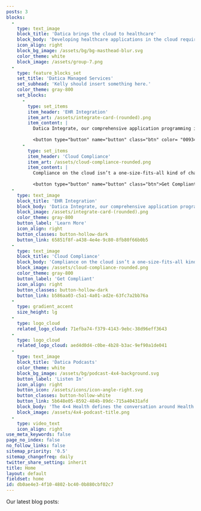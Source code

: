 ```yaml
---
posts: 3
blocks:
  -
    type: text_image
    block_title: 'Datica brings the cloud to healthcare'
    block_body: 'Developing healthcare applications in the cloud requires **data integration and compliance** with complicated rules and controls. Datica has a family of powerful, single-source solutions to those challenges.'
    icon_align: right
    block_bg_image: /assets/bg/bg-masthead-blur.svg
    color_theme: white
    block_image: /assets/group-7.png
  -
    type: feature_blocks_set
    set_title: 'Datica Managed Services'
    set_subhead: 'Kelly should insert something here.'
    color_theme: gray-800
    set_blocks:
      -
        type: set_items
        item_header: 'EHR Integration'
        item_art: /assets/integrate-card-(rounded).png
        item_content: |
          Datica Integrate, our comprehensive application programming interface (API) solution that enables data exchange in any format, across EHRs. With Datica Integrate, you are up and running within days, allowing you focus on your product – not on the integration.
          
          <button type="button" name="button" class="btn" color= "009345">Learn more</button>
      -
        type: set_items
        item_header: 'Cloud Compliance'
        item_art: /assets/cloud-compliance-rounded.png
        item_content: |
          Compliance on the cloud isn’t a one-size-fits-all kind of challenge. Maybe you don’t have the expertise, time, and resources to build your own compliant infrastructure and want a solution that picks up where your cloud provider leaves off. Or, maybe you do and just need help with compliance monitoring and reporting for your complex environments.
          
          <button type="button" name="button" class="btn">Get Compliant</button>
  -
    type: text_image
    block_title: 'EHR Integration'
    block_body: 'Datica Integrate, our comprehensive application programming interface (API) solution that enables data exchange in any format, across EHRs. With Datica Integrate, you are up and running within days, allowing you focus on your product – not on the integration.'
    block_image: /assets/integrate-card-(rounded).png
    color_theme: gray-800
    button_label: 'Learn More'
    icon_align: right
    button_classes: button-hollow-dark
    button_link: 65851f8f-a438-4e4e-9c80-8fb80f66b0b5
  -
    type: text_image
    block_title: 'Cloud Compliance'
    block_body: 'Compliance on the cloud isn’t a one-size-fits-all kind of challenge. Maybe you don’t have the expertise, time, and resources to build your own compliant infrastructure and want a solution that picks up where your cloud provider leaves off. Or, maybe you do and just need help with compliance monitoring and reporting for your complex environments.'
    block_image: /assets/cloud-compliance-rounded.png
    color_theme: gray-800
    button_label: 'Get Compliant'
    icon_align: right
    button_classes: button-hollow-dark
    button_link: b586aa03-c5a1-4a01-ad2e-63fc7a2bb76a
  -
    type: gradient_accent
    size_height: lg
  -
    type: logo_cloud
    related_logo_cloud: 71efba74-f379-4143-9ebc-38d96eff3643
  -
    type: logo_cloud
    related_logo_cloud: aed4d0d4-c0be-4b28-b3ac-9ef90a1de041
  -
    type: text_image
    block_title: 'Datica Podcasts'
    color_theme: white
    block_bg_image: /assets/bg/podcast-4x4-background.svg
    button_label: 'Listen In'
    icon_align: right
    button_icon: /assets/icons/icon-angle-right.svg
    button_classes: button-hollow-white
    button_link: 5b648e05-8592-484b-89dc-715a40431afd
    block_body: 'The 4×4 Health defines the conversation around Health IT. Data is revolutionizing healthcare and we are tracking this revolution in real-time with the actual disrupters of health informatics.'
    block_image: /assets/4x4-podcast-title.png
  -
    type: video_text
    icon_align: right
use_meta_keywords: false
page_no_index: false
no_follow_links: false
sitemap_priority: '0.5'
sitemap_changefreq: daily
twitter_share_setting: inherit
title: Home
layout: default
fieldset: home
id: db0ae4e3-4f10-4802-bc40-0b880cbf02c7
---
```

Our latest blog posts: